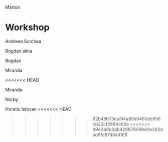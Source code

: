 

Márton

# Workshop
Andreea Surchea


Bogdan
alina










Bogdan




Miranda

<<<<<<< HEAD




Miranda



Norby









Horatiu Istovan
<<<<<<< HEAD
>>>>>>> 62b46b73ea3f4a85e0460eb956bb22cf2884cb9a
=======
>>>>>>> d944a9b0db429879099d0e342dad9fd87d8ad168
